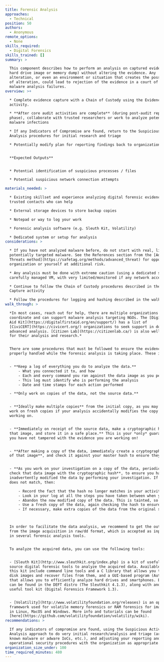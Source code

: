 ```yaml
---
title: Forensic Analysis
approaches:
  - Technical
position: 50
authors:
  - Anonymous
remote_options:
  - None
skills_required:
  - Digital Forensics
skills_trained: []
summary: >

  This component describes how to perform an analysis on captured evidence (e.g.
  hard drive image or memory dump) without altering the evidence. Any
  alteration, or even an environment or situation that creates the possibility
  of alteration, could lead to rejection of the evidence in a court of law or to
  malware analysis failures.
overview: >+

  * Complete evidence capture with a Chain of Custody using the Evidence Capture
  activity.

  * **After core audit activities are complete** (during post-audit reporting
  phase), collaborate with trusted researchers or work to analyze potential
  malware infections

  * If any Indicators of Compromise are found, return to the Suspicious Activity
  Analysis procedures for initial research and triage

  * Potentially modify plan for reporting findings back to organization


  **Expected Outputs**


  * Potential identification of suspicious processes / files

  * Potential suspicious network connection attempts

materials_needed: >

  * Existing skillset and experience analyzing digital forensic evidence or
  trusted contacts who can help

  * External storage devices to store backup copies

  * Notepad or way to log your work

  * Forensic analysis software (e.g. Sleuth Kit, Volatility)

  * Dedicated system or setup for analysis
considerations: >

  * If you have not analyzed malware before, do not start with real, live, and
  potentially targeted malware. See the References section from the [Advanced
  Threats method](https://safetag.org/methods/advanced_threat) for opportunities to build your skills without putting the
  organization or yourself at additional risk.

  * Any analysis must be done with extreme caution (using a dedicated system,
  carefully managed VM, with very limited/monitored if any network access)

  * Continue to follow the Chain of Custody procedures described in the Evidence
  Capture activity

  * Follow the procedures for logging and hashing described in the walkthrough
walk_through: >

  *In most cases, reach out for help, there are multiple organizations which
  coordinate and can support malware analysis targeting NGOs. The [Digital First
  Aid Kit](https://digitalfirstaid.org/en/support/) has a list of
  [CiviCERT](https://civicert.org/) organizations to seek support in doing
  advanced analysis. [Citizen Lab](https://citizenlab.ca/) is also well known
  for their analysis and research.*


  There are some procedures that must be followed to ensure the evidence is
  properly handled while the forensic analysis is taking place. These include:


  - **Keep a log of everything you do to analyze the data.**
      - What you connected it to, and how
      - Each and every command you ran against the data image as you perform your investigation
      - This log must identify who is performing the analysis
      - Date and time stamps for each action performed

  - **Only work on copies of the data, not the source data.**


  - **Ideally make multiple copies** from the initial copy, as you may need to
  work on fresh copies if your analysis accidentally modifies the copy you are
  working on.


  - **Immediately on receipt of the source data, make a cryptographic hash of
  that image, and store it in a safe place.** This is your *only* guarantee that
  you have not tampered with the evidence you are working on!


  - **After making a copy of the data, immediately create a cryptographic hash
  of that image**, and check it against your master hash to ensure they match.


  - **As you work on your investigation on a copy of the data, periodically
  check that data image with the cryptographic hash**, to ensure you have not
  inadvertently modified the data by performing your investigation. If the hash
  does not match, then:

      - Record the fact that the hash no longer matches in your activity log.
      - Look in your log at all the steps you have taken between when you last checked the hash and now. One or more of the steps you have taken has modified the data of the copy, so you need to work out which step caused this, and how to perform a copy in the investigative step without modifying the data.
      - Abandon the now modified copy of the data. This is tainted, so clearly mark it as such and return it to secure storage.
      - Use a fresh copy of the data, again checking the hash to ensure it is clean before proceeding with the investigation.
      - If necessary, make extra copies of the data from the original source image you created (making sure to never perform investigative steps on that source image).



  In order to facilitate the data analysis, we recommend to get the output data
  from the image acquisition in raw/dd format, which is accepted as input file
  in several forensic analysis tools.


  To analyze the acquired data, you can use the following tools:


  - [Sleuth Kit](http://www.sleuthkit.org/index.php) is a kit of useful open
  source digital forensic tools to analyze the acquired data. Available tools in
  this kit include command line tools and a C library that allows you to analyze
  disk images and recover files from them, and a GUI-based program (Autopsy)
  that allows you to efficiently analyze hard drives and smartphones. Both tools
  can be found in the DEFT distro (The Sleuthkit 4.1.3), along with another
  useful tool kit (Digital Forensics Framework 1.3).


  - [Volatility](http://www.volatilityfoundation.org/releases) is an open source
  framework used for volatile memory forensics or RAM forensics for images taken
  in Linux, MacOS and Windows. More info and tutorials can be found
  [here](https://github.com/volatilityfoundation/volatility/wiki).
recommendations: >

  If any indicators of compromise are found, using the Suspicious Activity
  Analysis approach to do very initial research/analysis and triage (are these
  known malware or adware IoCs, etc.), and adjusting your reporting and
  operational security procedures with the organization as appropriate.
organization_size_under: 100
time_required_minutes: 480
---
```


